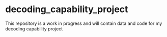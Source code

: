 # decoding_capability_project
This repository is a work in progress and will contain data and code for my decoding capability project

